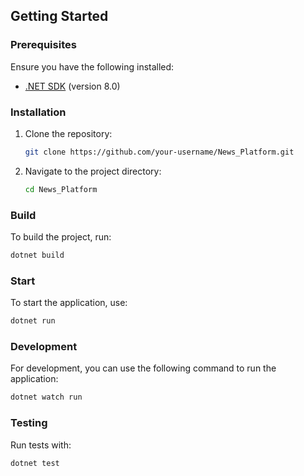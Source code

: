 ## Getting Started

### Prerequisites

Ensure you have the following installed:

- [.NET SDK](https://dotnet.microsoft.com/download) (version 8.0)

### Installation

1. Clone the repository:
   ```bash
   git clone https://github.com/your-username/News_Platform.git
   ```
2. Navigate to the project directory:
   ```bash
   cd News_Platform
   ```

### Build

To build the project, run:

```bash
dotnet build
```

### Start

To start the application, use:

```bash
dotnet run
```

### Development

For development, you can use the following command to run the application:

```bash
dotnet watch run
```

### Testing

Run tests with:

```bash
dotnet test
```
